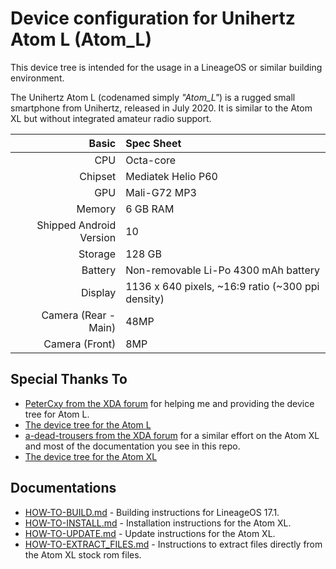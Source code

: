 
Device configuration for Unihertz Atom L (Atom_L)
=================================================
This device tree is intended for the usage in a LineageOS or similar building environment.

The Unihertz Atom L (codenamed simply _"Atom_L"_) is a rugged small smartphone from Unihertz, released in July 2020. It is similar to the Atom XL but without integrated amateur radio support.

| Basic                   | Spec Sheet                                                                                                                     |
| -----------------------:|:------------------------------------------------------------------------------------------------------------------------------ |
| CPU                     | Octa-core                                                                                                                      |
| Chipset                 | Mediatek Helio P60                                                                                                             |
| GPU                     | Mali-G72 MP3                                                                                                                   |
| Memory                  | 6 GB RAM                                                                                                                       |
| Shipped Android Version | 10                                                                                                                             |
| Storage                 | 128 GB                                                                                                                         |
| Battery                 | Non-removable Li-Po 4300 mAh battery                                                                                           |
| Display                 | 1136 x 640 pixels, ~16:9 ratio (~300 ppi density)                                                                              |
| Camera (Rear - Main)    | 48MP                                                                                                                           |
| Camera (Front)          | 8MP                                                                                                                            |

## Special Thanks To

- [PeterCxy from the XDA forum](https://forum.xda-developers.com/member.php?u=5351691) for helping me and providing the device tree for Atom L.
- [The device tree for the Atom L](https://cgit.typeblog.net/android/device/unihertz/Atom_L/)
- [a-dead-trousers from the XDA forum](https://forum.xda-developers.com/member.php?u=7624432) for a similar effort on the Atom XL and most of the documentation you see in this repo. 
- [The device tree for the Atom XL](https://github.com/ADeadTrousers/android_device_Unihertz_Atom_XL)

## Documentations

- [HOW-TO-BUILD.md](https://github.com/jamesbrock0/Atom_L/blob/master/docs/HOW-TO-BUILD.md) - Building instructions for LineageOS 17.1.
- [HOW-TO-INSTALL.md](https://github.com/jamesbrock0/Atom_L/blob/master/docs/HOW-TO-INSTALL.md) - Installation instructions for the Atom XL.
- [HOW-TO-UPDATE.md](https://github.com/jamesbrock0/Atom_L/blob/master/docs/HOW-TO-UPDATE.md) - Update instructions for the Atom XL.
- [HOW-TO-EXTRACT_FILES.md](https://github.com/jamesbrock0/Atom_L/blob/master/docs/HOW-TO-EXTRACT_FILES.md) - Instructions to extract files directly from the Atom XL stock rom files.






          
